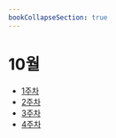 ```yaml
---
bookCollapseSection: true
---
```

# 10월

- [1주차](23.10.02~23.10.08/_index.md)
- [2주차](23.10.09~23.10.15/_index.md)
- [3주차](23.10.16~23.10.22/_index.md)
- [4주차](23.10.23~23.10.29/_index.md)
